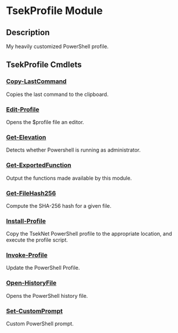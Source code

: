 ﻿---
Module Name: TsekProfile
Module Guid: cb9cc768-774a-459b-b4d9-8380f406628c
Download Help Link: NA
Help Version: 0.1.0
Locale: en-US
---

# TsekProfile Module
## Description
My heavily customized PowerShell profile.

## TsekProfile Cmdlets
### [Copy-LastCommand](Copy-LastCommand.md)
Copies the last command to the clipboard.

### [Edit-Profile](Edit-Profile.md)
Opens the $profile file an editor.

### [Get-Elevation](Get-Elevation.md)
Detects whether Powershell is running as administrator.

### [Get-ExportedFunction](Get-ExportedFunction.md)
Output the functions made available by this module.

### [Get-FileHash256](Get-FileHash256.md)
Compute the SHA-256 hash for a given file.

### [Install-Profile](Install-Profile.md)
Copy the TsekNet PowerShell profile to the appropriate location, and execute
the profile script.

### [Invoke-Profile](Invoke-Profile.md)
Update the PowerShell Profile.

### [Open-HistoryFile](Open-HistoryFile.md)
Opens the PowerShell history file.

### [Set-CustomPrompt](Set-CustomPrompt.md)
Custom PowerShell prompt.


